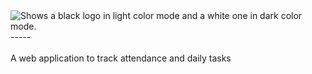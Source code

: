 <!-- # $\text{\color{red}DailyTrack}$ -->
<!-- ${\textsf{\color{red}D}}$ aily ${\color{red}T}$ rack -->
<picture>
      <source media="(prefers-color-scheme: dark)" height="50" srcset="./src/assets/logo/DailyTrack_dark.svg">
      <source media="(prefers-color-scheme: light)" srcset="./src/assets/logo/DailyTrack_light.svg">
      <img alt="Shows a black logo in light color mode and a white one in dark color mode.">
</picture>
-----
<br><br>
A web application to track attendance and daily tasks
